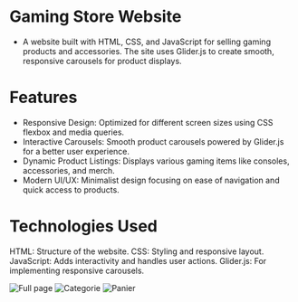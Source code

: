 # Gaming Store Website
- A website built with HTML, CSS, and JavaScript for selling gaming products and accessories. The site uses Glider.js to create smooth, responsive carousels for product displays.

# Features
- Responsive Design: Optimized for different screen sizes using CSS flexbox and media queries.
- Interactive Carousels: Smooth product carousels powered by Glider.js for a better user experience.
- Dynamic Product Listings: Displays various gaming items like consoles, accessories, and merch.
- Modern UI/UX: Minimalist design focusing on ease of navigation and quick access to products.
# Technologies Used
HTML: Structure of the website.
CSS: Styling and responsive layout.
JavaScript: Adds interactivity and handles user actions.
Glider.js: For implementing responsive carousels.


![Full page](https://github.com/user-attachments/assets/0805c9c2-ba77-42e1-9dd0-dd0b73133d11)
![Categorie](https://github.com/user-attachments/assets/350c1c6c-63c1-41b8-8426-58313fd7b8bc)
![Panier](https://github.com/user-attachments/assets/7a7c08d0-6133-46bb-bccb-75f792e6d799)
